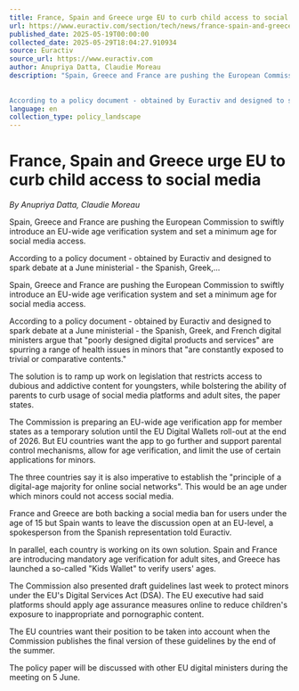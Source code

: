```yaml
---
title: France, Spain and Greece urge EU to curb child access to social media
url: https://www.euractiv.com/section/tech/news/france-spain-and-greece-urge-eu-to-curb-child-access-to-social-media/
published_date: 2025-05-19T00:00:00
collected_date: 2025-05-29T18:04:27.910934
source: Euractiv
source_url: https://www.euractiv.com
author: Anupriya Datta, Claudie Moreau
description: "Spain, Greece and France are pushing the European Commission to swiftly introduce an EU-wide age verification system and set a minimum age for social media access. 
 
 
According to a policy document - obtained by Euractiv and designed to spark debate at a June ministerial - the Spanish, Greek,..."
language: en
collection_type: policy_landscape
---
```


# France, Spain and Greece urge EU to curb child access to social media

*By Anupriya Datta, Claudie Moreau*

Spain, Greece and France are pushing the European Commission to swiftly introduce an EU-wide age verification system and set a minimum age for social media access. 
 
 
According to a policy document - obtained by Euractiv and designed to spark debate at a June ministerial - the Spanish, Greek,...

Spain, Greece and France are pushing the European Commission to swiftly introduce an EU-wide age verification system and set a minimum age for social media access.

According to a policy document - obtained by Euractiv and designed to spark debate at a June ministerial - the Spanish, Greek, and French digital ministers argue that "poorly designed digital products and services" are spurring a range of health issues in minors that "are constantly exposed to trivial or comparative contents."

The solution is to ramp up work on legislation that restricts access to dubious and addictive content for youngsters, while bolstering the ability of parents to curb usage of social media platforms and adult sites, the paper states.

The Commission is preparing an EU-wide age verification app for member states as a temporary solution until the EU Digital Wallets roll-out at the end of 2026. But EU countries want the app to go further and support parental control mechanisms, allow for age verification, and limit the use of certain applications for minors.

The three countries say it is also imperative to establish the "principle of a digital-age majority for online social networks". This would be an age under which minors could not access social media.

France and Greece are both backing a social media ban for users under the age of 15 but Spain wants to leave the discussion open at an EU-level, a spokesperson from the Spanish representation told Euractiv.

In parallel, each country is working on its own solution. Spain and France are introducing mandatory age verification for adult sites, and Greece has launched a so-called "Kids Wallet" to verify users' ages.

The Commission also presented draft guidelines last week to protect minors under the EU's Digital Services Act (DSA). The EU executive had said platforms should apply age assurance measures online to reduce children's exposure to inappropriate and pornographic content.

The EU countries want their position to be taken into account when the Commission publishes the final version of these guidelines by the end of the summer.

The policy paper will be discussed with other EU digital ministers during the meeting on 5 June.